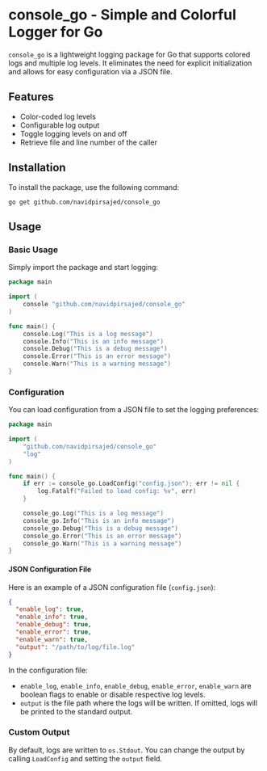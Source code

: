 # console_go - Simple and Colorful Logger for Go

`console_go` is a lightweight logging package for Go that supports colored logs and multiple log levels. It eliminates the need for explicit initialization and allows for easy configuration via a JSON file.

## Features

- Color-coded log levels
- Configurable log output
- Toggle logging levels on and off
- Retrieve file and line number of the caller

## Installation

To install the package, use the following command:

```shell
go get github.com/navidpirsajed/console_go
```

## Usage

### Basic Usage

Simply import the package and start logging:

```go
package main

import (
	console "github.com/navidpirsajed/console_go"
)

func main() {
	console.Log("This is a log message")
	console.Info("This is an info message")
	console.Debug("This is a debug message")
	console.Error("This is an error message")
	console.Warn("This is a warning message")
}
```

### Configuration

You can load configuration from a JSON file to set the logging preferences:

```go
package main

import (
	"github.com/navidpirsajed/console_go"
	"log"
)

func main() {
	if err := console_go.LoadConfig("config.json"); err != nil {
		log.Fatalf("Failed to load config: %v", err)
	}

	console_go.Log("This is a log message")
	console_go.Info("This is an info message")
	console_go.Debug("This is a debug message")
	console_go.Error("This is an error message")
	console_go.Warn("This is a warning message")
}
```

#### JSON Configuration File

Here is an example of a JSON configuration file (`config.json`):

```json
{
  "enable_log": true,
  "enable_info": true,
  "enable_debug": true,
  "enable_error": true,
  "enable_warn": true,
  "output": "/path/to/log/file.log"
}
```

In the configuration file:

- `enable_log`, `enable_info`, `enable_debug`, `enable_error`, `enable_warn` are boolean flags to enable or disable respective log levels.
- `output` is the file path where the logs will be written. If omitted, logs will be printed to the standard output.

### Custom Output

By default, logs are written to `os.Stdout`. You can change the output by calling `LoadConfig` and setting the `output` field.
